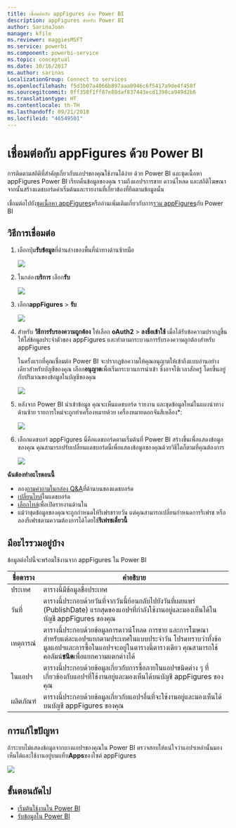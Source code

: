 ```yaml
---
title: เชื่อมต่อกับ appFigures ด้วย Power BI
description: appFigures สำหรับ Power BI
author: SarinaJoan
manager: kfile
ms.reviewer: maggiesMSFT
ms.service: powerbi
ms.component: powerbi-service
ms.topic: conceptual
ms.date: 10/16/2017
ms.author: sarinas
LocalizationGroup: Connect to services
ms.openlocfilehash: f5d1b07a4066b897aaa0946c6f5417a9de4f458f
ms.sourcegitcommit: 0ff358f1ff87e88daf837443ecd1398ca949d2b6
ms.translationtype: HT
ms.contentlocale: th-TH
ms.lasthandoff: 09/21/2018
ms.locfileid: "46549501"
---
```

# <a name="connect-to-appfigures-with-power-bi"></a>เชื่อมต่อกับ appFigures ด้วย Power BI
การติดตามสถิติที่สำคัญเกี่ยวกับแอปฯของคุณใช้งานได้ง่าย ด้วย Power BI และชุดเนื้อหา appFigures Power BI เรียกคืนข้อมูลของคุณ รวมถึงแอปฯการขาย ดาวน์โหลด และสถิติโฆษณา จากนั้นสร้างแดชบอร์ดค่าเริ่มต้นและรายงานที่เกี่ยวข้องที่ยึดตามข้อมูลนั้น

เชื่อมต่อไปยัง[ชุดเนื้อหา appFigures](https://app.powerbi.com/getdata/services/appfigures)หรืออ่านเพิ่มเติมเกี่ยวกับการ[รวม appFigures](https://powerbi.microsoft.com/integrations/appfigures)กับ Power BI

## <a name="how-to-connect"></a>วิธีการเชื่อมต่อ
1. เลือกปุ่ม**รับข้อมูล**ที่ด้านล่างของพื้นที่นำทางด้านซ้ายมือ
   
   ![](media/service-connect-to-appfigures/pbi_getdata.png)
2. ในกล่อง**บริการ** เลือก**รับ**
   
   ![](media/service-connect-to-appfigures/pbi_getservices.png)
3. เลือก**appFigures** \> **รับ**
   
   ![](media/service-connect-to-appfigures/appfigures.png)
4. สำหรับ **วิธีการรับรองความถูกต้อง** ให้เลือก **oAuth2** \> **ลงชื่อเข้าใช้** เมื่อได้รับข้อความปรากฏขึ้น ให้ใส่ข้อมูลประจำตัวของ appFigures และทำตามกระบวนการรับรองความถูกต้องสำหรับ appFigures
   
   ในครั้งแรกที่คุณเชื่อมต่อ Power BI จะปรากฏข้อความให้คุณอนุญาตให้เข้าถึงแบบอ่านอย่างเดียวสำหรับบัญชีของคุณ เลือก**อนุญาต**เพื่อเริ่มกระบวนการนำเข้า ซึ่งอาจใช้เวลาสักครู่ โดยขึ้นอยู่กับปริมาณของข้อมูลในบัญชีของคุณ
   
   ![](media/service-connect-to-appfigures/appfiguresdoc_06.png)
5. หลังจาก Power BI นำเข้าข้อมูล คุณจะเห็นแดชบอร์ด รายงาน และชุดข้อมูลใหม่ในแผงนำทางด้านซ้าย รายการใหม่จะถูกทำเครื่องหมายด้วย เครื่องหมายดอกจันสีเหลือง\*:
   
    ![](media/service-connect-to-appfigures/pbi_appfigures3.png)
6. เลือกแดชบอร์ appFigures นี่คือแดชบอร์ดตามเริ่มต้นที่ Power BI สร้างขึ้นเพื่อแสดงข้อมูลของคุณ คุณสามารถปรับเปลี่ยนแดชบอร์ดนี้เพื่อแสดงข้อมูลของคุณด้วยวิธีใดก็ตามที่คุณต้องการ
   
    ![](media/service-connect-to-appfigures/appfiguresdoc_01.png)

**ฉันต้องทำอะไรตอนนี้**

* ลอง[ถามคำถามในกล่อง Q&A](consumer/end-user-q-and-a.md)ที่ด้านบนของแดชบอร์ด
* [เปลี่ยนไทล์](service-dashboard-edit-tile.md)ในแดชบอร์ด
* [เลือกไทล์](consumer/end-user-tiles.md)เพื่อเปิดรายงานด้านใน
* แม้ว่าชุดข้อมูลของคุณจะถูกกำหนดให้รีเฟรชรายวัน แต่คุณสามารถเปลี่ยนกำหนดการรีเฟรช หรือลองรีเฟรชตามความต้องการได้โดยใช้**รีเฟรชเดี๋ยวนี้**

## <a name="whats-included"></a>มีอะไรรวมอยู่บ้าง
ข้อมูลต่อไปนี้จะพร้อมใช้งานจาก appFigures ใน Power BI

| **ชื่อตาราง** | **คำอธิบาย** |
| --- | --- |
| ประเทศ |ตารางนี้มีข้อมูลชื่อประเทศ |
| วันที่ |ตารางนี้ประกอบด้วยวันที่จากวันนี้ย้อนกลับไปยังวันที่เผยแพร่ (PublishDate) แรกสุดของแอปฯที่กำลังใช้งานอยู่และมองเห็นได้ในบัญชี appFigures ของคุณ |
| เหตุการณ์ |ตารางนี้ประกอบด้วยข้อมูลการดาวน์โหลด การขาย และการโฆษณาสำหรับแต่ละแอปฯแยกตามประเทศในแบบประจำวัน โปรดทราบว่าทั้งข้อมูลแอปฯและการซื้อในแอปฯจะอยู่ในตารางนี้ตารางเดียว คุณสามารถใช้คอลัมน์<strong>ชนิด</strong>เพื่อแยกความแตกต่างได้ |
| ในแอปฯ |ตารางนี้ประกอบด้วยข้อมูลเกี่ยวกับการซื้อภายในแอปฯชนิดต่าง ๆ ที่เกี่ยวข้องกับแอปฯที่ใช้งานอยู่และมองเห็นได้บนบัญชี appFigures ของคุณ |
| ผลิตภัณฑ์ |ตารางนี้ประกอบด้วยข้อมูลเกี่ยวกับแอปฯอื่นที่จะใช้งานอยู่และมองเห็นได้บนบัญชี appFigures ของคุณ |

## <a name="troubleshooting"></a>การแก้ไขปัญหา
ถ้าระบบไม่แสดงข้อมูลจากบางแอปฯของคุณใน Power BI ตรวจสอบให้แน่ใจว่าแอปฯเหล่านั้นมองเห็นได้และใช้งานอยู่บนแท็บ**Apps**ของไซต์ appFigures

![](media/service-connect-to-appfigures/appfiguresdoc_11.png)

## <a name="next-steps"></a>ขั้นตอนถัดไป
* [เริ่มต้นใช้งานใน Power BI](service-get-started.md)
* [รับข้อมูลใน Power BI](service-get-data.md)

